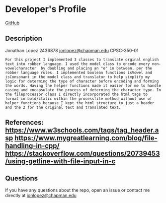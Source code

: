 
# Developer's Profile
[GitHub](https://github.com/jaylopez80/CPSC-350)

## Description 
Jonathan Lopez
2436878
jonlopez@chapman.edu
CPSC-350-01

    For this project I implemented 3 classes to translate orginal english text into robber language. I used the model class to encode every non-vowelcharacter  by doubling and placing an "o" in between, per the robber language rules. I implemented boolean functions isVowel and isConsonant in the model class and translator to help simplify my logic for determing the type of character before encoding and forming the words. Having the helper functions made it easier for me to handle casing and encapsulate the process of determing the character type. In the fileprocessor class I directly incorporated the html tags to format in bold/italic within the processfile method without use of helper functions because I kept the html structure to just a header and the 2 for the original text and translated text.
    

References:
https://www.w3schools.com/tags/tag_header.asp
https://www.mygreatlearning.com/blog/file-handling-in-cpp/
https://stackoverflow.com/questions/20739453/using-getline-with-file-input-in-c
------------------

## Questions 
If you have any questions about the repo, open an issue or contact me directly
at jonlopez@chapman.edu 
        
